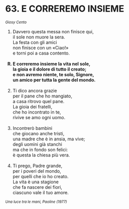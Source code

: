 # 63. E CORREREMO INSIEME

<sub><i>Giosy Cento</i></sub>
<ol>
	<li>Davvero questa messa non finisce qui,<br>
		il sole non muore la sera.<br>
		La festa con gli amici<br>
		non finisce con un «Ciao!»<br>
		e torni poi a casa contento.</li><br>
	<b><li type="A" value="18">E correremo insieme la vita nel sole,<br>
		la gioia e il dolore di tutto il creato;<br>
		e non avremo niente, te solo, Signore,<br>
		un amico per tutta la gente del mondo.</li></b><br>
	<li value="2">Ti dico ancora grazie<br>
		per il pane che ho mangiato,<br>
		a casa ritrovo quel pane.<br>
		La gioia dei fratelli,<br>
		che ho incontrato in te,<br>
		rivive se amo ogni uomo.</li><br>
	<li>Incontrerò bambini<br>
		che giocano anche tristi,<br>
		una madre che è in ansia, ma vive;<br>
		degli uomini già stanchi<br>
		ma che in fondo son felici:<br>
		è questa la chiesa più vera.</li><br>
	<li>Ti prego, Padre grande,<br>
		per i poveri del mondo,<br>
		per quelli che io ho creato.<br>
		La vita è una stagione<br>
		che fa nascere dei fiori,<br>
		ciascuno vale il tuo amore.</li>
</ol>
<sub><i>Una luce tra le mani, Paoline (1977)</i></sub>
